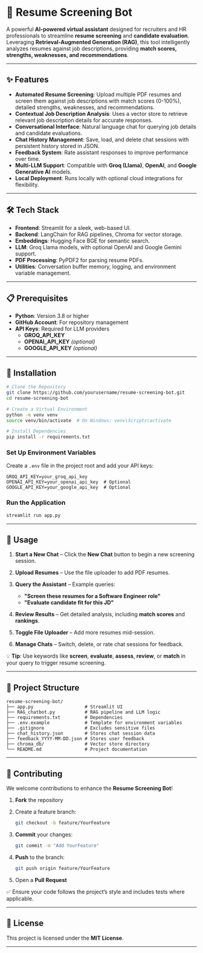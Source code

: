 
# 📌 Resume Screening Bot

A powerful **AI-powered virtual assistant** designed for recruiters and HR professionals to streamline **resume screening** and **candidate evaluation**.  
Leveraging **Retrieval-Augmented Generation (RAG)**, this tool intelligently analyzes resumes against job descriptions, providing **match scores, strengths, weaknesses, and recommendations**.

---

## ✨ Features

- **Automated Resume Screening**: Upload multiple PDF resumes and screen them against job descriptions with match scores (0-100%), detailed strengths, weaknesses, and recommendations.  
- **Contextual Job Description Analysis**: Uses a vector store to retrieve relevant job description details for accurate responses.  
- **Conversational Interface**: Natural language chat for querying job details and candidate evaluations.  
- **Chat History Management**: Save, load, and delete chat sessions with persistent history stored in JSON.  
- **Feedback System**: Rate assistant responses to improve performance over time.  
- **Multi-LLM Support**: Compatible with **Groq (Llama)**, **OpenAI**, and **Google Generative AI** models.  
- **Local Deployment**: Runs locally with optional cloud integrations for flexibility.  

---

## 🛠️ Tech Stack

- **Frontend**: Streamlit for a sleek, web-based UI.  
- **Backend**: LangChain for RAG pipelines, Chroma for vector storage.  
- **Embeddings**: Hugging Face BGE for semantic search.  
- **LLM**: Groq Llama models, with optional OpenAI and Google Gemini support.  
- **PDF Processing**: PyPDF2 for parsing resume PDFs.  
- **Utilities**: Conversation buffer memory, logging, and environment variable management.  

---

## 📋 Prerequisites

- **Python**: Version 3.8 or higher  
- **GitHub Account**: For repository management  
- **API Keys**: Required for LLM providers  
  - **GROQ_API_KEY**  
  - **OPENAI_API_KEY** *(optional)*  
  - **GOOGLE_API_KEY** *(optional)*  

---

## 🚀 Installation

```bash
# Clone the Repository
git clone https://github.com/yourusername/resume-screening-bot.git
cd resume-screening-bot

# Create a Virtual Environment
python -m venv venv
source venv/bin/activate  # On Windows: venv\Scripts\activate

# Install Dependencies
pip install -r requirements.txt
````

### Set Up Environment Variables

Create a `.env` file in the project root and add your API keys:

```env
GROQ_API_KEY=your_groq_api_key
OPENAI_API_KEY=your_openai_api_key  # Optional
GOOGLE_API_KEY=your_google_api_key  # Optional
```

### Run the Application

```bash
streamlit run app.py
```

---

## 🎯 Usage

1. **Start a New Chat** – Click the **New Chat** button to begin a new screening session.
2. **Upload Resumes** – Use the file uploader to add PDF resumes.
3. **Query the Assistant** – Example queries:

   * **"Screen these resumes for a Software Engineer role"**
   * **"Evaluate candidate fit for this JD"**
4. **Review Results** – Get detailed analysis, including **match scores** and **rankings**.
5. **Toggle File Uploader** – Add more resumes mid-session.
6. **Manage Chats** – Switch, delete, or rate chat sessions for feedback.

💡 **Tip**: Use keywords like **screen**, **evaluate**, **assess**, **review**, or **match** in your query to trigger resume screening.

---

## 📂 Project Structure

```
resume-screening-bot/
├── app.py                   # Streamlit UI
├── RAG_chatbot.py           # RAG pipeline and LLM logic
├── requirements.txt         # Dependencies
├── .env.example             # Template for environment variables
├── .gitignore               # Excludes sensitive files
├── chat_history.json        # Stores chat session data
├── feedback_YYYY-MM-DD.json # Stores user feedback
├── chroma_db/               # Vector store directory
└── README.md                # Project documentation
```

---

## 🤝 Contributing

We welcome contributions to enhance the **Resume Screening Bot**!

1. **Fork** the repository
2. Create a feature branch:

   ```bash
   git checkout -b feature/YourFeature
   ```
3. **Commit** your changes:

   ```bash
   git commit -m "Add YourFeature"
   ```
4. **Push** to the branch:

   ```bash
   git push origin feature/YourFeature
   ```
5. Open a **Pull Request**

✅ Ensure your code follows the project’s style and includes tests where applicable.

---

## 📜 License

This project is licensed under the **MIT License**.

---


